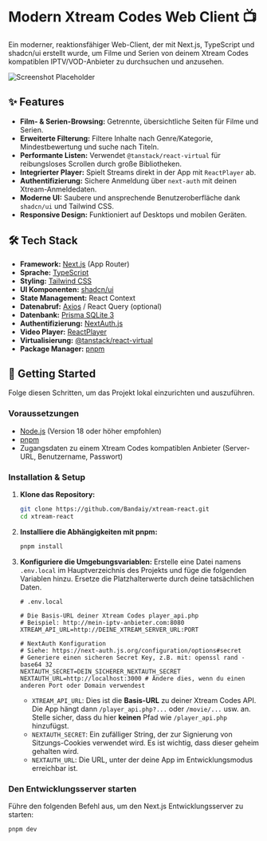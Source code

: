 # Modern Xtream Codes Web Client 📺

Ein moderner, reaktionsfähiger Web-Client, der mit Next.js, TypeScript und shadcn/ui erstellt wurde, um Filme und Serien von deinem Xtream Codes kompatiblen IPTV/VOD-Anbieter zu durchsuchen und anzusehen.

![Screenshot Placeholder](http://i.epvpimg.com/FPXnfab.png) <!-- Füge hier einen Link zu einem Screenshot hinzu -->

## ✨ Features

*   **Film- & Serien-Browsing:** Getrennte, übersichtliche Seiten für Filme und Serien.
*   **Erweiterte Filterung:** Filtere Inhalte nach Genre/Kategorie, Mindestbewertung und suche nach Titeln.
*   **Performante Listen:** Verwendet `@tanstack/react-virtual` für reibungsloses Scrollen durch große Bibliotheken.
*   **Integrierter Player:** Spielt Streams direkt in der App mit `ReactPlayer` ab.
*   **Authentifizierung:** Sichere Anmeldung über `next-auth` mit deinen Xtream-Anmeldedaten.
*   **Moderne UI:** Saubere und ansprechende Benutzeroberfläche dank `shadcn/ui` und Tailwind CSS.
*   **Responsive Design:** Funktioniert auf Desktops und mobilen Geräten.

## 🛠️ Tech Stack

*   **Framework:** [Next.js](https://nextjs.org/) (App Router)
*   **Sprache:** [TypeScript](https://www.typescriptlang.org/)
*   **Styling:** [Tailwind CSS](https://tailwindcss.com/)
*   **UI Komponenten:** [shadcn/ui](https://ui.shadcn.com/)
*   **State Management:** React Context
*   **Datenabruf:** [Axios](https://axios-http.com/) / React Query (optional)
*   **Datenbank:** [Prisma SQLite 3](https://github.com/prisma/prisma)
*   **Authentifizierung:** [NextAuth.js](https://next-auth.js.org/)
*   **Video Player:** [ReactPlayer](https://github.com/CookPete/react-player)
*   **Virtualisierung:** [@tanstack/react-virtual](https://tanstack.com/virtual/latest)
*   **Package Manager:** [pnpm](https://pnpm.io/)

## 🚀 Getting Started

Folge diesen Schritten, um das Projekt lokal einzurichten und auszuführen.

### Voraussetzungen

*   [Node.js](https://nodejs.org/) (Version 18 oder höher empfohlen)
*   [pnpm](https://pnpm.io/installation)
*   Zugangsdaten zu einem Xtream Codes kompatiblen Anbieter (Server-URL, Benutzername, Passwort)

### Installation & Setup

1.  **Klone das Repository:**
    ```bash
    git clone https://github.com/Bandaiy/xtream-react.git
    cd xtream-react
    ```

2.  **Installiere die Abhängigkeiten mit pnpm:**
    ```bash
    pnpm install
    ```

3.  **Konfiguriere die Umgebungsvariablen:**
    Erstelle eine Datei namens `.env.local` im Hauptverzeichnis des Projekts und füge die folgenden Variablen hinzu. Ersetze die Platzhalterwerte durch deine tatsächlichen Daten.

    ```dotenv
    # .env.local

    # Die Basis-URL deiner Xtream Codes player_api.php
    # Beispiel: http://mein-iptv-anbieter.com:8080
    XTREAM_API_URL=http://DEINE_XTREAM_SERVER_URL:PORT

    # NextAuth Konfiguration
    # Siehe: https://next-auth.js.org/configuration/options#secret
    # Generiere einen sicheren Secret Key, z.B. mit: openssl rand -base64 32
    NEXTAUTH_SECRET=DEIN_SICHERER_NEXTAUTH_SECRET
    NEXTAUTH_URL=http://localhost:3000 # Ändere dies, wenn du einen anderen Port oder Domain verwendest
    ```

    *   `XTREAM_API_URL`: Dies ist die **Basis-URL** zu deiner Xtream Codes API. Die App hängt dann `/player_api.php?...` oder `/movie/...` usw. an. Stelle sicher, dass du hier **keinen** Pfad wie `/player_api.php` hinzufügst.
    *   `NEXTAUTH_SECRET`: Ein zufälliger String, der zur Signierung von Sitzungs-Cookies verwendet wird. Es ist wichtig, dass dieser geheim gehalten wird.
    *   `NEXTAUTH_URL`: Die URL, unter der deine App im Entwicklungsmodus erreichbar ist.

### Den Entwicklungsserver starten

Führe den folgenden Befehl aus, um den Next.js Entwicklungsserver zu starten:

```bash
pnpm dev
